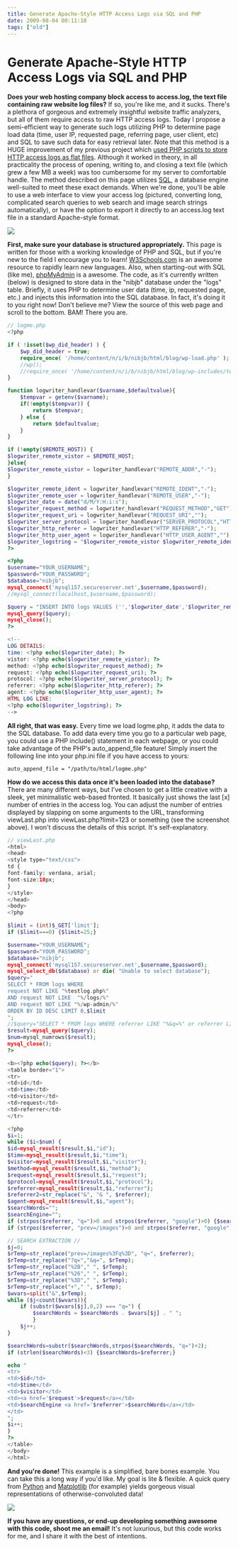 ```yaml
---
title: Generate Apache-Style HTTP Access Logs via SQL and PHP
date: 2009-08-04 00:11:18
tags: ["old"]
---
```


# Generate Apache-Style HTTP Access Logs via SQL and PHP

__Does your web hosting company block access to access.log, the text file containing raw website log files?__  If so, you're like me, and it sucks.  There's a plethora of gorgeous and extremely insightful website traffic analyzers, but all of them require access to raw HTTP access logs.  Today I propose a semi-efficient way to generate such logs utilizing PHP to determine page load data (time, user IP, requested page, referring page, user client, etc) and SQL to save such data for easy retrieval later.  Note that this method is a HUGE improvement of my previous project which [used PHP scripts to store HTTP access logs as flat files](http://www.swharden.com/blog/2009-01-22-using-php-to-create-apache-style-accesslog/).  Although it worked in theory, in all practicality the process of opening, writing to, and closing a text file (which grew a few MB a week) was too cumbersome for my server to comfortable handle.  The method described on this page utilizes [SQL](http://en.wikipedia.org/wiki/SQL), a database engine well-suited to meet these exact demands.  When we're done, you'll be able to use a web interface to view your access log (pictured, converting long, complicated search queries to web search and image search strings automatically), or have the option to export it directly to an access.log text file in a standard Apache-style format.

<div class="text-center img-border">

[![](https://swharden.com/static/2009/08/04/sql_php_http_log_viewer_thumb.jpg)](https://swharden.com/static/2009/08/04/sql_php_http_log_viewer.jpg)

</div>

__First, make sure your database is structured appropriately.__  This page is written for those with a working knowledge of PHP and SQL, but if you're new to the field I encourage you to learn!  [W3Schools.com](http://www.w3schools.com/) is an awesome resource to rapidly learn new languages.  Also, when starting-out with SQL (like me), [phpMyAdmin](http://www.phpmyadmin.net/home_page/index.php) is a awesome. The code, as it's currently written (below) is designed to store data in the "nibjb" database under the "logs" table.  Briefly, it uses PHP to determine user data (time, ip, requested page, etc.) and injects this information into the SQL database.  In fact, it's doing it to you right now!  Don't believe me?  View the source of this web page and scroll to the bottom.  BAM!  There you are.

```php
// logme.php
<?php

if ( !isset($wp_did_header) ) {
    $wp_did_header = true;
    require_once( '/home/content/n/i/b/nibjb/html/blog/wp-load.php' );
    //wp();
    //require_once( '/home/content/n/i/b/nibjb/html/blog/wp-includes/template-loader.php' );
}

function logwriter_handlevar($varname,$defaultvalue){
    $tempvar = getenv($varname);
    if(!empty($tempvar)) {
        return $tempvar;
    } else {
        return $defaultvalue;
    }
}

if (!empty($REMOTE_HOST)) {
$logwriter_remote_vistor = $REMOTE_HOST;
}else{
$logwriter_remote_vistor = logwriter_handlevar("REMOTE_ADDR","-");
}

$logwriter_remote_ident = logwriter_handlevar("REMOTE_IDENT","-");
$logwriter_remote_user = logwriter_handlevar("REMOTE_USER","-");
$logwriter_date = date("d/M/Y:H:i:s");
$logwriter_request_method = logwriter_handlevar("REQUEST_METHOD","GET");
$logwriter_request_uri = logwriter_handlevar("REQUEST_URI","");
$logwriter_server_protocol = logwriter_handlevar("SERVER_PROTOCOL","HTTP/1.1");
$logwriter_http_referer = logwriter_handlevar("HTTP_REFERER","-");
$logwriter_http_user_agent = logwriter_handlevar("HTTP_USER_AGENT","");
$logwriter_logstring = "$logwriter_remote_vistor $logwriter_remote_ident $logwriter_remote_user [$logwriter_date $logwriter_timezone] "$logwriter_request_method $logwriter_request_uri $logwriter_server_protocol" 200 - "$logwriter_http_referer" "$logwriter_http_user_agent"n";
?>

<?php
$username="YOUR_USERNAME";
$password="YOUR_PASSWORD";
$database="nibjb";
mysql_connect('mysql157.secureserver.net',$username,$password);
//mysql_connect(localhost,$username,$password);

$query = "INSERT INTO logs VALUES ('','$logwriter_date','$logwriter_remote_vistor','$logwriter_request_method','$logwriter_request_uri','$logwriter_server_protocol','$logwriter_http_referer','$logwriter_http_user_agent')";
mysql_query($query);
mysql_close();
?>

<!--
LOG DETAILS:
time: <?php echo($logwriter_date); ?>
vistor: <?php echo($logwriter_remote_vistor); ?>
method: <?php echo($logwriter_request_method); ?>
request: <?php echo($logwriter_request_uri); ?>
protocol: <?php echo($logwriter_server_protocol); ?>
referrer: <?php echo($logwriter_http_referer); ?>
agent: <?php echo($logwriter_http_user_agent); ?>
HTML LOG LINE:
<?php echo($logwriter_logstring); ?>
-->
```

__All right, that was easy.__ Every time we load logme.php, it adds the data to the SQL database. To add data every time you go to a particular web page, you could use a PHP include() statement in each webpage, or you could take advantage of the PHP's auto_append_file feature!  Simply insert the following line into your php.ini file if you have access to yours:

```
auto_append_file = "/path/to/html/logme.php"
```

__How do we access this data once it's been loaded into the database?__ There are many different ways, but I've chosen to get a little creative with a sleek, yet minimalistic web-based fronted.  It basically just shows the last [x] number of entries in the access log.  You can adjust the number of entries displayed by slapping on some arguments to the URL, transforming viewLast.php into viewLast.php?limit=123 or something (see the screenshot above).  I won't discuss the details of this script.  It's self-explanatory.

```php
// viewLast.php
<html>
<head>
<style type="text/css">
td {
font-family: verdana, arial;
font-size:10px;
}
</style>
</head>
<body>
<?php

$limit = (int)$_GET['limit'];
if ($limit===0) {$limit=25;}

$username="YOUR_USERNAME";
$password="YOUR_PASSWORD";
$database="nibjb";
mysql_connect('mysql157.secureserver.net',$username,$password);
mysql_select_db($database) or die( "Unable to select database");
$query="
SELECT * FROM logs WHERE
request NOT LIKE "%testlog.php%"
AND request NOT LIKE  "%/logs/%"
AND request NOT LIKE "%/wp-admin/%"
ORDER BY ID DESC LIMIT 0,$limit
";
//$query="SELECT * FROM logs WHERE referrer LIKE "%&q=%" or referrer LIKE "%&prev=%" ";
$result=mysql_query($query);
$num=mysql_numrows($result);
mysql_close();
?>

<b><?php echo($query); ?></b>
<table border="1">
<tr>
<td>id</td>
<td>time</td>
<td>visitor</td>
<td>request</td>
<td>referrer</td>
</tr>

<?php
$i=1;
while ($i<$num) {
$id=mysql_result($result,$i,"id");
$time=mysql_result($result,$i,"time");
$visitor=mysql_result($result,$i,"visitor");
$method=mysql_result($result,$i,"method");
$request=mysql_result($result,$i,"request");
$protocol=mysql_result($result,$i,"protocol");
$referrer=mysql_result($result,$i,"referrer");
$referrer2=str_replace("&", "& ", $referrer);
$agent=mysql_result($result,$i,"agent");
$searchWords="";
$searchEngine="";
if (strpos($referrer, "q=")>0 and strpos($referrer, "google")>0) {$searchEngine="Google Web Search: ";}
if (strpos($referrer, "prev=/images")>0 and strpos($referrer, "google")>0) {$searchEngine="Google Image Search: ";}

// SEARCH EXTRACTION //
$j=0;
$rTemp=str_replace("prev=/images%3Fq%3D", "q=", $referrer);
$rTemp=str_replace("?q=","&q=", $rTemp);
$rTemp=str_replace("%2B"," ", $rTemp);
$rTemp=str_replace("%26"," ", $rTemp);
$rTemp=str_replace("%3D"," ", $rTemp);
$rTemp=str_replace("+"," ", $rTemp);
$wvars=split("&",$rTemp);
while ($j<count($wvars)){
    if (substr($wvars[$j],0,2) === "q=") {
        $searchWords = $searchWords . $wvars[$j] . " ";
        }
    $j++;
}

$searchWords=substr($searchWords,strpos($searchWords, "q=")+2);
if (strlen($searchWords)<3) {$searchWords=$referrer;}

echo "
<tr>
<td>$id</td>
<td>$time</td>
<td>$visitor</td>
<td><a href='$request'>$request</a></td>
<td>$searchEngine <a href='$referrer'>$searchWords</a></td>
</td>
";
$i++;
}
?>
</table>
</body>
</html>
```

__And you're done!__  This example is a simplified, bare bones example.  You can take this a long way if you'd like.  My goal is lite & flexible.  A quick query from [Python](http://www.python.org) and [Matplotlib](https://swharden.com/static/2009/08/04/matplotlib.sourceforge.net/) (for example) yields gorgeous visual representations of otherwise-convoluted data!
<a href="http://www.SWHarden.com/blog/images/graph_time.png" onclick="javascript:urchinTracker ('/outbound/article/www.SWHarden.com');">

<div class="text-center">

[![](https://swharden.com/static/2009/08/04/graph_time_thumb.jpg)](https://swharden.com/static/2009/08/04/graph_time.png)

</div>

__If you have any questions, or end-up developing something awesome with this code, shoot me an email!__  It's not luxurious, but this code works for me, and I share it with the best of intentions.